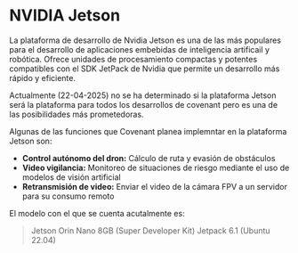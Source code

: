 # NVIDIA Jetson

La plataforma de desarrollo de Nvidia Jetson es una de las más populares para el desarrollo
de aplicaciones embebidas de inteligencia artificail y robótica. Ofrece
unidades de procesamiento compactas y potentes compatibles con el SDK JetPack
de Nvidia que permite un desarrollo más rápido y eficiente.

Actualmente (22-04-2025) no se ha determinado si la plataforma Jetson será la
plataforma para todos los desarrollos de covenant pero es una de las
posibilidades más prometedoras.

Algunas de las funciones que Covenant planea implemntar en la plataforma Jetson
son:

- __Control autónomo del dron:__ Cálculo de ruta y evasión de obstáculos
- __Video vigilancia:__ Monitoreo de situaciones de riesgo mediante el uso de
modelos de visión artificial
- __Retransmisión de video:__ Enviar el video de la cámara FPV a un servidor
para su consumo remoto

El modelo con el que se cuenta acutalmente es:
> Jetson Orin Nano 8GB (Super Developer Kit) Jetpack 6.1 (Ubuntu 22.04)
